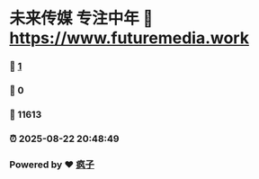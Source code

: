 # 未来传媒 专注中年 :link: https://www.futuremedia.work 
### :page_facing_up: [1](https://www.futuremedia.work/tag.html) 
### :speech_balloon: 0 
### :hibiscus: 11613 
### :alarm_clock: 2025-08-22 20:48:49 
### Powered by :heart: [疯子](https://github.com/granthuang999/Gmeek)
